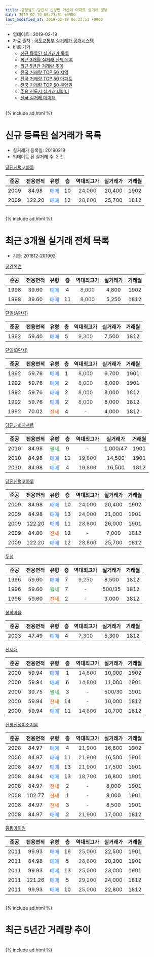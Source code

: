 ```yaml
---
title: 충청남도 당진시 신평면 거산리 아파트 실거래 정보
date: 2019-02-19 06:23:51 +0900
last_modified_at: 2019-02-19 06:23:51 +0900
---
```


* 업데이트 : 2019-02-19
* 자료 출처 : [국토교통부 실거래가 공개시스템](http://rt.molit.go.kr)
* 바로 가기
    * [신규 등록된 실거래가 목록](#신규-등록된-실거래가-목록)
    * [최근 3개월 실거래 전체 목록](#최근-3개월-실거래-전체-목록)
    * [최근 5년간 거래량 추이](#최근-5년간-거래량-추이)
    * [전국 거래량 TOP 50 지역](https://inasie.github.io/apt-trade-info/최근-3개월-전국에서-가장-거래가-많이-발생한-지역)
    * [전국 거래량 TOP 50 아파트](https://inasie.github.io/apt-trade-info/최근-3개월-전국에서-가장-거래가-많이-발생한-아파트)
    * [전국 거래량 TOP 50 분양권](https://inasie.github.io/apt-trade-info/최근-3개월-전국에서-가장-거래가-많이-발생한-분양권)
    * [주요 신도시 실거래 데이터](https://inasie.github.io/apt-trade-info/주요-신도시)
    * [전국 실거래 데이터](https://inasie.github.io/apt-trade-info/전국)
<br>
{% include ad.html %}
<br>

# 신규 등록된 실거래가 목록
* 실거래가 등록일: 20190219
* 업데이트 된 실거래 수: 2 건


[당진신평코아루](https://search.naver.com/search.naver?query=%EC%B6%A9%EC%B2%AD%EB%82%A8%EB%8F%84+%EB%8B%B9%EC%A7%84%EC%8B%9C+%EC%8B%A0%ED%8F%89%EB%A9%B4+%EA%B1%B0%EC%82%B0%EB%A6%AC+%EB%8B%B9%EC%A7%84%EC%8B%A0%ED%8F%89%EC%BD%94%EC%95%84%EB%A3%A8)

|준공|전용면적|유형|층|역대최고가|실거래가|거래월|
|:---:|:---:|:---:|:---:|:---:|:---:|:---:|
|2009|84.98|<span style="color:#4285f3">매매</span>|10|<span style="color:#444444">24,000</span>|20,400|1902|
|2009|122.20|<span style="color:#4285f3">매매</span>|12|<span style="color:#444444">28,800</span>|25,700|1812|


<br>
{% include ad.html %}
<br>

# 최근 3개월 실거래 전체 목록
* 기준: 201812-201902


[공간목련](https://search.naver.com/search.naver?query=%EC%B6%A9%EC%B2%AD%EB%82%A8%EB%8F%84+%EB%8B%B9%EC%A7%84%EC%8B%9C+%EC%8B%A0%ED%8F%89%EB%A9%B4+%EA%B1%B0%EC%82%B0%EB%A6%AC+%EA%B3%B5%EA%B0%84%EB%AA%A9%EB%A0%A8)

|준공|전용면적|유형|층|역대최고가|실거래가|거래월|
|:---:|:---:|:---:|:---:|:---:|:---:|:---:|
|1998|39.60|<span style="color:#4285f3">매매</span>|4|<span style="color:#444444">8,000</span>|4,800|1902|
|1998|39.60|<span style="color:#4285f3">매매</span>|11|<span style="color:#444444">8,000</span>|5,250|1812|

[단일(A단지)](https://search.naver.com/search.naver?query=%EC%B6%A9%EC%B2%AD%EB%82%A8%EB%8F%84+%EB%8B%B9%EC%A7%84%EC%8B%9C+%EC%8B%A0%ED%8F%89%EB%A9%B4+%EA%B1%B0%EC%82%B0%EB%A6%AC+%EB%8B%A8%EC%9D%BC%28A%EB%8B%A8%EC%A7%80%29)

|준공|전용면적|유형|층|역대최고가|실거래가|거래월|
|:---:|:---:|:---:|:---:|:---:|:---:|:---:|
|1992|59.40|<span style="color:#4285f3">매매</span>|5|<span style="color:#444444">9,300</span>|7,500|1812|

[단일(B단지)](https://search.naver.com/search.naver?query=%EC%B6%A9%EC%B2%AD%EB%82%A8%EB%8F%84+%EB%8B%B9%EC%A7%84%EC%8B%9C+%EC%8B%A0%ED%8F%89%EB%A9%B4+%EA%B1%B0%EC%82%B0%EB%A6%AC+%EB%8B%A8%EC%9D%BC%28B%EB%8B%A8%EC%A7%80%29)

|준공|전용면적|유형|층|역대최고가|실거래가|거래월|
|:---:|:---:|:---:|:---:|:---:|:---:|:---:|
|1992|59.76|<span style="color:#4285f3">매매</span>|1|<span style="color:#444444">8,000</span>|6,700|1901|
|1992|59.76|<span style="color:#4285f3">매매</span>|2|<span style="color:#444444">8,000</span>|8,000|1901|
|1992|59.76|<span style="color:#4285f3">매매</span>|2|<span style="color:#444444">8,000</span>|8,000|1812|
|1992|59.76|<span style="color:#4285f3">매매</span>|2|<span style="color:#444444">8,000</span>|8,000|1812|
|1992|70.02|<span style="color:#ff5a00">전세</span>|4|<span style="color:#444444">-</span>|4,000|1812|

[당진대희지센트](https://search.naver.com/search.naver?query=%EC%B6%A9%EC%B2%AD%EB%82%A8%EB%8F%84+%EB%8B%B9%EC%A7%84%EC%8B%9C+%EC%8B%A0%ED%8F%89%EB%A9%B4+%EA%B1%B0%EC%82%B0%EB%A6%AC+%EB%8B%B9%EC%A7%84%EB%8C%80%ED%9D%AC%EC%A7%80%EC%84%BC%ED%8A%B8)

|준공|전용면적|유형|층|역대최고가|실거래가|거래월|
|:---:|:---:|:---:|:---:|:---:|:---:|:---:|
|2010|84.98|<span style="color:#34a853">월세</span>|9|<span style="color:#444444">-</span>|1,000/47|1901|
|2010|84.98|<span style="color:#4285f3">매매</span>|11|<span style="color:#444444">19,800</span>|14,500|1901|
|2010|84.98|<span style="color:#4285f3">매매</span>|4|<span style="color:#444444">19,800</span>|16,500|1812|

[당진신평코아루](https://search.naver.com/search.naver?query=%EC%B6%A9%EC%B2%AD%EB%82%A8%EB%8F%84+%EB%8B%B9%EC%A7%84%EC%8B%9C+%EC%8B%A0%ED%8F%89%EB%A9%B4+%EA%B1%B0%EC%82%B0%EB%A6%AC+%EB%8B%B9%EC%A7%84%EC%8B%A0%ED%8F%89%EC%BD%94%EC%95%84%EB%A3%A8)

|준공|전용면적|유형|층|역대최고가|실거래가|거래월|
|:---:|:---:|:---:|:---:|:---:|:---:|:---:|
|2009|84.98|<span style="color:#4285f3">매매</span>|10|<span style="color:#444444">24,000</span>|20,400|1902|
|2009|84.98|<span style="color:#4285f3">매매</span>|13|<span style="color:#444444">24,000</span>|21,000|1901|
|2009|122.20|<span style="color:#4285f3">매매</span>|11|<span style="color:#444444">28,800</span>|26,000|1901|
|2009|84.80|<span style="color:#ff5a00">전세</span>|12|<span style="color:#444444">-</span>|7,000|1812|
|2009|122.20|<span style="color:#4285f3">매매</span>|12|<span style="color:#444444">28,800</span>|25,700|1812|

[두성](https://search.naver.com/search.naver?query=%EC%B6%A9%EC%B2%AD%EB%82%A8%EB%8F%84+%EB%8B%B9%EC%A7%84%EC%8B%9C+%EC%8B%A0%ED%8F%89%EB%A9%B4+%EA%B1%B0%EC%82%B0%EB%A6%AC+%EB%91%90%EC%84%B1)

|준공|전용면적|유형|층|역대최고가|실거래가|거래월|
|:---:|:---:|:---:|:---:|:---:|:---:|:---:|
|1996|59.60|<span style="color:#4285f3">매매</span>|7|<span style="color:#444444">9,250</span>|8,500|1812|
|1996|59.60|<span style="color:#34a853">월세</span>|7|<span style="color:#444444">-</span>|500/35|1812|
|1996|59.60|<span style="color:#ff5a00">전세</span>|2|<span style="color:#444444">-</span>|3,000|1812|

[봉학마을](https://search.naver.com/search.naver?query=%EC%B6%A9%EC%B2%AD%EB%82%A8%EB%8F%84+%EB%8B%B9%EC%A7%84%EC%8B%9C+%EC%8B%A0%ED%8F%89%EB%A9%B4+%EA%B1%B0%EC%82%B0%EB%A6%AC+%EB%B4%89%ED%95%99%EB%A7%88%EC%9D%84)

|준공|전용면적|유형|층|역대최고가|실거래가|거래월|
|:---:|:---:|:---:|:---:|:---:|:---:|:---:|
|2003|47.49|<span style="color:#4285f3">매매</span>|4|<span style="color:#444444">7,300</span>|5,300|1812|

[신세대](https://search.naver.com/search.naver?query=%EC%B6%A9%EC%B2%AD%EB%82%A8%EB%8F%84+%EB%8B%B9%EC%A7%84%EC%8B%9C+%EC%8B%A0%ED%8F%89%EB%A9%B4+%EA%B1%B0%EC%82%B0%EB%A6%AC+%EC%8B%A0%EC%84%B8%EB%8C%80)

|준공|전용면적|유형|층|역대최고가|실거래가|거래월|
|:---:|:---:|:---:|:---:|:---:|:---:|:---:|
|2000|59.94|<span style="color:#4285f3">매매</span>|1|<span style="color:#444444">14,800</span>|10,000|1902|
|2000|59.94|<span style="color:#4285f3">매매</span>|6|<span style="color:#444444">14,800</span>|11,000|1901|
|2000|39.75|<span style="color:#34a853">월세</span>|3|<span style="color:#444444">-</span>|500/30|1901|
|2000|59.94|<span style="color:#ff5a00">전세</span>|14|<span style="color:#444444">-</span>|10,000|1812|
|2000|59.94|<span style="color:#4285f3">매매</span>|11|<span style="color:#444444">14,800</span>|10,700|1812|

[신평신성미소지움](https://search.naver.com/search.naver?query=%EC%B6%A9%EC%B2%AD%EB%82%A8%EB%8F%84+%EB%8B%B9%EC%A7%84%EC%8B%9C+%EC%8B%A0%ED%8F%89%EB%A9%B4+%EA%B1%B0%EC%82%B0%EB%A6%AC+%EC%8B%A0%ED%8F%89%EC%8B%A0%EC%84%B1%EB%AF%B8%EC%86%8C%EC%A7%80%EC%9B%80)

|준공|전용면적|유형|층|역대최고가|실거래가|거래월|
|:---:|:---:|:---:|:---:|:---:|:---:|:---:|
|2008|84.97|<span style="color:#4285f3">매매</span>|4|<span style="color:#444444">21,900</span>|16,800|1902|
|2008|84.97|<span style="color:#4285f3">매매</span>|11|<span style="color:#444444">21,900</span>|16,500|1901|
|2008|84.97|<span style="color:#4285f3">매매</span>|13|<span style="color:#444444">21,900</span>|17,500|1901|
|2008|84.94|<span style="color:#4285f3">매매</span>|13|<span style="color:#444444">18,700</span>|16,800|1901|
|2008|84.97|<span style="color:#ff5a00">전세</span>|2|<span style="color:#444444">-</span>|8,000|1901|
|2008|102.77|<span style="color:#ff5a00">전세</span>|1|<span style="color:#444444">-</span>|9,000|1901|
|2008|84.97|<span style="color:#ff5a00">전세</span>|3|<span style="color:#444444">-</span>|8,500|1901|
|2008|84.97|<span style="color:#4285f3">매매</span>|2|<span style="color:#444444">21,900</span>|17,000|1812|

[풍림아이원](https://search.naver.com/search.naver?query=%EC%B6%A9%EC%B2%AD%EB%82%A8%EB%8F%84+%EB%8B%B9%EC%A7%84%EC%8B%9C+%EC%8B%A0%ED%8F%89%EB%A9%B4+%EA%B1%B0%EC%82%B0%EB%A6%AC+%ED%92%8D%EB%A6%BC%EC%95%84%EC%9D%B4%EC%9B%90)

|준공|전용면적|유형|층|역대최고가|실거래가|거래월|
|:---:|:---:|:---:|:---:|:---:|:---:|:---:|
|2011|99.93|<span style="color:#4285f3">매매</span>|16|<span style="color:#444444">25,000</span>|22,500|1901|
|2011|84.98|<span style="color:#4285f3">매매</span>|5|<span style="color:#444444">28,800</span>|20,200|1901|
|2011|99.93|<span style="color:#4285f3">매매</span>|13|<span style="color:#444444">25,000</span>|23,000|1901|
|2011|121.26|<span style="color:#4285f3">매매</span>|5|<span style="color:#444444">29,200</span>|24,000|1812|
|2011|99.93|<span style="color:#4285f3">매매</span>|10|<span style="color:#444444">25,000</span>|22,800|1812|


<br>
{% include ad.html %}
<br>

# 최근 5년간 거래량 추이


<div style="width:100%;">
    <canvas id="deal_progress" height="200"></canvas>
</div>

<script>
new Chart(document.getElementById("deal_progress"), {
    type: 'line',
    data: {
        labels: ['201402','201403','201404','201405','201406','201407','201408','201409','201410','201411','201412','201501','201502','201503','201504','201505','201506','201507','201508','201509','201510','201511','201512','201601','201602','201603','201604','201605','201606','201607','201608','201609','201610','201611','201612','201701','201702','201703','201704','201705','201706','201707','201708','201709','201710','201711','201712','201801','201802','201803','201804','201805','201806','201807','201808','201809','201810','201811','201812','201901','201902'],
        datasets: [{
            label: '매매',
            pointRadius: 1,
            data: [28, 33, 30, 27, 31, 22, 20, 39, 37, 20, 32, 38, 35, 50, 31, 29, 36, 30, 46, 30, 24, 15, 19, 15, 24, 33, 17, 14, 16, 6, 12, 14, 9, 15, 3, 3, 18, 15, 10, 14, 14, 12, 14, 11, 8, 12, 4, 12, 14, 15, 12, 18, 7, 8, 10, 12, 9, 13, 12, 12, 4],
            borderColor: "rgba(255, 201, 14, 1)",
            backgroundColor: "rgba(255, 201, 14, 0.5)",
            fill: false,
            lineTension: 0
        },{
            label: '전월세',
            pointRadius: 1,
            data: [37, 27, 20, 19, 13, 26, 21, 24, 22, 12, 14, 9, 16, 21, 17, 20, 15, 20, 18, 16, 27, 21, 14, 10, 12, 21, 12, 9, 9, 14, 11, 9, 12, 7, 13, 10, 15, 8, 9, 8, 5, 7, 10, 9, 7, 9, 8, 13, 6, 12, 9, 4, 7, 13, 2, 4, 7, 7, 5, 5, 0],
            borderColor: "rgba(0, 141, 185, 1)",
            backgroundColor: "rgba(0, 141, 185, 0.5)",
            fill: false,
            lineTension: 0
        }
        ]
    },
    options: {
        responsive: true,
        title: {
            display: false
        },
        tooltips: {
            mode: 'index',
            intersect: false
        },
        hover: {
            mode: 'nearest',
            intersect: true
        },
        scales: {
            xAxes: [{
                display: true,
                scaleLabel: {
                    display: true,
                    labelString: '년/월'
                }
            }],
            yAxes: [{
                display: true,
                ticks: {
                    suggestedMin: 0,
                },
                scaleLabel: {
                    display: true,
                    labelString: '실거래 수'
                }
            }]
        }
    }
});

</script>


<br>
{% include ad.html %}
<br>

